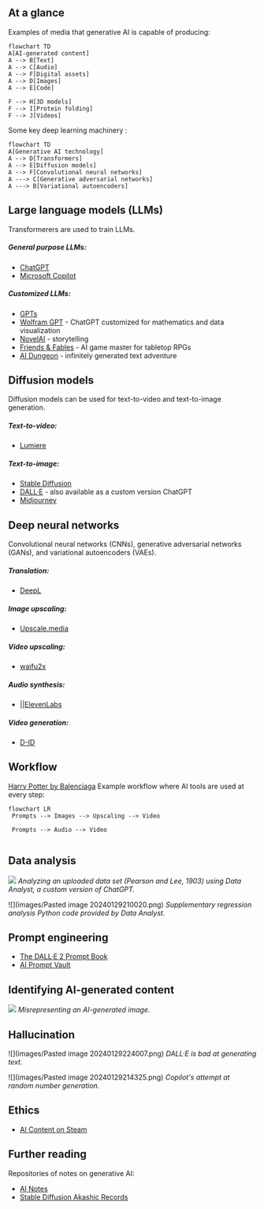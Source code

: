 
## At a glance

Examples of media that generative AI is capable of producing:

```mermaid
flowchart TD
A[AI-generated content]
A --> B[Text]
A --> C[Audio]
A --> F[Digital assets]
A --> D[Images]
A --> E[Code]

F --> H[3D models]
F --> I[Protein folding]
F --> J[Videos]
```

Some key deep learning machinery :
```mermaid
flowchart TD
A[Generative AI technology]
A --> D[Transformers]
A --> E[Diffusion models]
A --> F[Convolutional neural networks]
A ---> C[Generative adversarial networks]
A ---> B[Variational autoencoders]
```

## Large language models (LLMs)

Transformerers are used to train LLMs.

##### General purpose LLMs:
- [ChatGPT](https://chat.openai.com/])
- [Microsoft Copilot](https://copilot.microsoft.com/)

##### Customized LLMs:
- [GPTs](https://chat.openai.com/gpts)
- [Wolfram GPT](https://www.wolfram.com/wolfram-plugin-chatgpt/) - ChatGPT customized for mathematics and data visualization
- [NovelAI](https://novelai.net/) - storytelling
- [Friends & Fables](https://www.fables.gg/) - AI game master for tabletop RPGs
- [AI Dungeon](https://play.aidungeon.com/) - infinitely generated text adventure


## Diffusion models

Diffusion models can be used for text-to-video and text-to-image generation.

##### Text-to-video:
- [Lumiere](https://lumiere-video.github.io/)

##### Text-to-image:
- [Stable Diffusion](https://stability.ai/stable-image)
- [DALL·E](https://labs.openai.com/) - also available as a custom version ChatGPT
- [Midjourney](https://www.midjourney.com/)


## Deep neural networks 

Convolutional neural networks (CNNs), generative adversarial networks (GANs), and variational autoencoders (VAEs).

##### Translation:
- [DeepL](https://www.deepl.com/translator)

##### Image upscaling:
- [Upscale.media](https://www.upscale.media/)

##### Video upscaling:
- [waifu2x](https://github.com/nagadomi/waifu2x)

##### Audio synthesis:
- [||ElevenLabs](https://elevenlabs.io/)

##### Video generation:
- [D-ID](https://www.d-id.com/creative-reality-studio/)


## Workflow

[Harry Potter by Balenciaga](https://www.youtube.com/watch?v=iE39q-IKOzA)
Example workflow where AI tools are used at every step:

```mermaid
flowchart LR
 Prompts --> Images --> Upscaling --> Video
 
 Prompts --> Audio --> Video
 
```


## Data analysis

![](images/firefox_peMQeWhGD6.png)
*Analyzing an uploaded data set (Pearson and Lee, 1903) using Data Analyst, a custom version of ChatGPT.*

![](images/Pasted image 20240129210020.png)
*Supplementary regression analysis Python code provided by Data Analyst.*


## Prompt engineering

- [The DALL·E 2 Prompt Book](https://dallery.gallery/the-dalle-2-prompt-book/)
- [AI Prompt Vault](https://lunarmimi.net/ref-vault/)


## Identifying AI-generated content

![](images/sanic.jpg)
*Misrepresenting an AI-generated image.*


## Hallucination

![](images/Pasted image 20240129224007.png)
*DALL·E is bad at generating text.*

![](images/Pasted image 20240129214325.png)
*Copilot's attempt at random number generation.*


## Ethics

- [AI Content on Steam](https://steamcommunity.com/groups/steamworks/announcements/detail/3862463747997849619)


## Further reading

Repositories of notes on generative AI:
- [AI Notes](https://github.com/swyxio/ai-notes/blob/main/README.md)
- [Stable Diffusion Akashic Records](https://github.com/Maks-s/sd-akashic)

